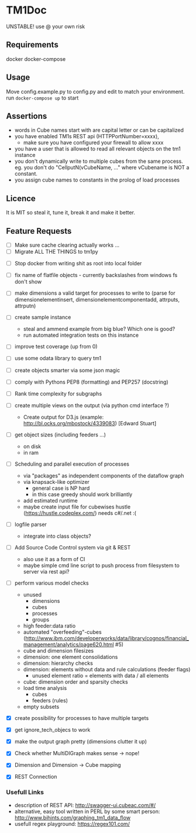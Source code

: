 # TM1Doc

UNSTABLE! use @ your own risk


## Requirements

docker
docker-compose
 

## Usage
Move config.example.py to config.py and edit to match your environment.  
run ```docker-compose up``` to start


## Assertions
- words in Cube names start with are capital letter or can be capitalized
- you have enabled TM1s REST api (HTTPPortNumber=xxxx),
  - make sure you have configured your firewall to allow xxxx
- you have a user that is allowed to read all relevant objects on the tm1 instance
- you don't dynamically write to multiple cubes from the same process. eg. you don't do "CellputN(vCubeName, ..." where vCubename is NOT a constant.
- you assign cube names to constants in the prolog of load processes

## Licence

It is MIT so steal it, tune it, break it and make it better.

## Feature Requests


* [ ] Make sure cache clearing actually works ...
* [ ] Migrate ALL THE THINGS to tm1py
- [ ] Stop docker from writing shit as root into local folder
- [ ] fix name of flatfile objects - currently backslashes from windows fs don't show
- [ ] make dimensions a valid target for processes to write to (parse for dimensionelementinsert, dimensionelementcomponentadd, attrputs, attrputn)
- [ ] create sample instance
  - steal and ammend example from big blue? Which one is good?
  - run automated integration tests on this instance
- [ ] improve test coverage (up from 0)
- [ ] use some odata library to query tm1
- [ ] create objects smarter via some json magic
- [ ] comply with Pythons PEP8 (formatting) and PEP257 (docstring)
- [ ] Rank time complexity for subgraphs
- [ ] create multiple views on the output (via python cmd interface ?)
  - Create output for D3.js (example: http://bl.ocks.org/mbostock/4339083) [Edward Stuart]
- [ ] get object sizes (including feeders ...)
  - on disk
  - in ram
- [ ] Scheduling and parallel execution of processes
  - via "packages" as independent components of the dataflow graph
  - via knapsack-like optimizer
    - general case is NP hard
    - in this case greedy should work brilliantly
  - add estimated runtime
  - maybe create input file for cubewises hustle (https://hustle.codeplex.com/) needs c#/.net :(  
- [ ] logfile parser
  - integrate into class objects?
- [ ] Add Source Code Control system via git & REST
  - also use it as a form of CI
  - maybe simple cmd line script to push process from filesystem to server via rest api?
- [ ] perform various model checks
  - unused
    - dimensions
    - cubes
    - processes
    - groups
  - high feeder:data ratio
  - automated "overfeeding"-cubes (http://www.ibm.com/developerworks/data/library/cognos/financial_management/analytics/page620.html #5)
  - cube and dimension filesizes
  - dimension: one element consolidations
  - dimension: hierarchy checks
  - dimension: elements without data and rule calculations (feeder flags)
    - unused element ratio = elements with data / all elements
  - cube: dimension order and sparsity checks
  - load time analysis
    - cubes
    - feeders (rules)
  - empty subsets


- [x] create possibility for processes to have multiple targets
- [x] get ignore_tech_objecs to work
- [x] make the output graph pretty (dimensions clutter it up)
- [x] Check whether MultiDIGraph makes sense -> nope!
- [x] Dimension and Dimension -> Cube mapping
- [x] REST Connection


### Usefull Links
- description of REST API: http://swagger-ui.cubeac.com/#/
- alternative, easy tool written in PERL by some smart person: http://www.bihints.com/graphing_tm1_data_flow
- usefull regex playground: https://regex101.com/
